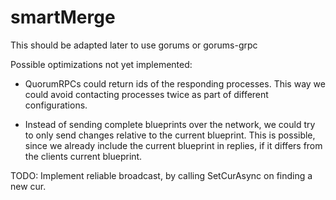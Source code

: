 # smartMerge

This should be adapted later to use gorums or gorums-grpc

Possible optimizations not yet implemented:
- QuorumRPCs could return ids of the responding processes. This way we could avoid contacting processes twice as part of different configurations.

- Instead of sending complete blueprints over the network, we could try to only send changes relative to the current blueprint. This is possible, since we already include the current blueprint in replies, if it differs from the clients current blueprint.

TODO: Implement reliable broadcast, by calling SetCurAsync on finding a new cur.

